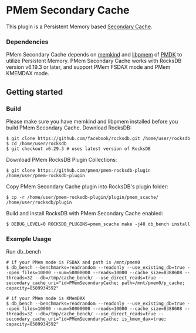 # PMem Secondary Cache
This plugin is a Persistent Memory based [Secondary Cache](http://rocksdb.org/blog/2021/05/27/rocksdb-secondary-cache.html).
### Dependencies
PMem Secondary Cache depends on [memkind](http://memkind.github.io/memkind/) and [libpmem](https://pmem.io/pmdk/libpmem/) of  [PMDK](https://github.com/pmem/pmdk) to utilize Persistent Memory. PMem Secondary Cache works with RocksDB version v6.19.3 or later, and support PMem FSDAX mode and PMem KMEMDAX mode.
## Getting started
### Build
Please make sure you have memkind and libpmem installed before you build PMem Secondary Cache.
Download RocksDB:
```
$ git clone https://github.com/facebook/rocksdb.git /home/user/rocksdb
$ cd /home/user/rocksdb
$ git checkout v6.29.3 # uses latest version of RocksDB
```
Download PMem RocksDB Plugin Collections:
```
$ git clone https://github.com/pmem/pmem-rocksdb-plugin /home/user/pmem-rocksdb-plugin
```
Copy PMem Secondary Cache plugin into RocksDB's plugin folder:
```
$ cp -r /home/user/pmem-rocksdb-plugin/plugin/pmem_scache/ /home/user/rocksdb/plugin
```
Build and install RocksDB with PMem Secondary Cache enabled:
```
$ DEBUG_LEVEL=0 ROCKSDB_PLUGINS=pmem_scache make -j48 db_bench install
```
### Example Usage
Run db_bench
```
# if your PMem mode is FSDAX and path is /mnt/pmem0
$ db_bench --benchmarks=readrandom --readonly --use_existing_db=true --open_files=10000 --num=50000000 --reads=10000 --cache_size=8388608 --threads=32 --db=/tmp/cache_bench/ --use_direct_reads=true --secondary_cache_uri="id=PMemSecondaryCache; path=/mnt/pmem0/p_cache; capacity=8589934592"

# if your PMem mode is KMemDAX
$ db_bench --benchmarks=readrandom --readonly --use_existing_db=true --open_files=10000 --num=50000000 --reads=10000 --cache_size=8388608 --threads=32 --db=/tmp/cache_bench/ --use_direct_reads=true --secondary_cache_uri="id=PMemSecondaryCache; is_kmem_dax=true; capacity=8589934592"
```
